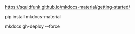 https://squidfunk.github.io/mkdocs-material/getting-started/

pip install mkdocs-material

mkdocs gh-deploy --force
